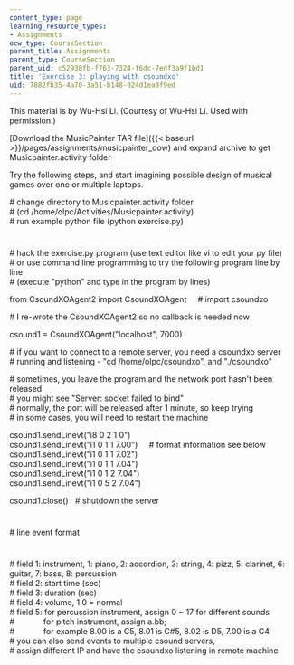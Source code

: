 ```yaml
---
content_type: page
learning_resource_types:
- Assignments
ocw_type: CourseSection
parent_title: Assignments
parent_type: CourseSection
parent_uid: c52938fb-f763-7324-f6dc-7edf3a9f1bd1
title: 'Exercise 3: playing with csoundxo'
uid: 7882fb35-4a70-3a51-b148-024d1ea8f9ed
---
```


This material is by Wu-Hsi Li. (Courtesy of Wu-Hsi Li. Used with permission.)

[Download the MusicPainter TAR file]({{< baseurl >}}/pages/assignments/musicpainter_dow) and expand archive to get Musicpainter.activity folder

Try the following steps, and start imagining possible design of musical games over one or multiple laptops.  
  
\# change directory to Musicpainter.activity folder  
\# (cd /home/olpc/Activities/Musicpainter.activity)  
\# run example python file (python exercise.py)  
#  
\# hack the exercise.py program (use text editor like vi to edit your py file)  
\# or use command line programming to try the following program line by line  
\# (execute "python" and type in the program by lines)  
  
from CsoundXOAgent2 import CsoundXOAgent     # import csoundxo  
  
\# I re-wrote the CsoundXOAgent2 so no callback is needed now  
  
csound1 = CsoundXOAgent("localhost", 7000)  
  
\# if you want to connect to a remote server, you need a csoundxo server   
\# running and listening - "cd /home/olpc/csoundxo", and "./csoundxo"  
  
\# sometimes, you leave the program and the network port hasn't been released  
\# you might see "Server: socket failed to bind"  
\# normally, the port will be released after 1 minute, so keep trying  
\# in some cases, you will need to restart the machine  
  
csound1.sendLinevt("i8 0 2 1 0")    
csound1.sendLinevt("i1 0 1 1 7.00")     # format information see below  
csound1.sendLinevt("i1 0 1 1 7.02")  
csound1.sendLinevt("i1 0 1 1 7.04")  
csound1.sendLinevt("i1 0 1 2 7.04")  
csound1.sendLinevt("i1 0 5 2 7.04")  
  
csound1.close()   # shutdown the server  
  
#  
\# line event format  
#  
\# field 1: instrument, 1: piano, 2: accordion, 3: string, 4: pizz, 5: clarinet, 6: guitar, 7: bass, 8: percussion  
\# field 2: start time (sec)  
\# field 3: duration (sec)  
\# field 4: volume, 1.0 = normal  
\# field 5: for percussion instrument, assign 0 ~ 17 for different sounds  
#             for pitch instrument, assign a.bb;  
#             for example 8.00 is a C5, 8.01 is C#5, 8.02 is D5, 7.00 is a C4  
\# you can also send events to multiple csound servers,  
\# assign different IP and have the csoundxo listening in remote machine